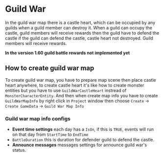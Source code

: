 # Guild War

In the guild war map there is a castle heart, which can be occupied by any guilds when a guild member can destroy it. When a guild can occupy the castle, guild members will receive rewards then the guild have to defend the castle if the guild can defend the castle, castle heart not destroyed. Guild members will receive rewards.

**In the version 1.60 guild battle rewards not implemented yet**

## How to create guild war map
To create guild war map, you have to prepare map scene then place castle heart anywhere, to create castle heart it's like how to create monster entities but you have to use `GuildWarCastleHeart` instread of `MonsterCharacterEntity`. And then when create map info you have to create `GuildWarMapInfo` by right click in `Project` window then choose `Create` -> `Create GameData` -> `Guild War Map Info`

### Guild war map info configs
* **Event time settings** each day has a `IsOn`, if this is `TRUE`, events will run on that day from `StartTime` to `EndTime`
* `BattleDuration` this is duration for defender guild to defend the castle.
* **Announce messages** messages settings for announce guild war's status.
